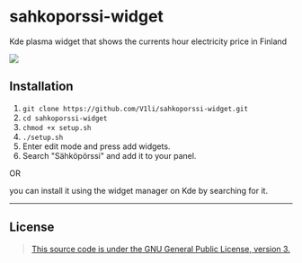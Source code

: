 # sahkoporssi-widget
Kde plasma widget that shows the currents hour electricity price in Finland

![](https://cdn.discordapp.com/attachments/898172744754167850/1146808937258176563/Screenshot_20230831_170759.png)

## Installation
1. `git clone https://github.com/V1li/sahkoporssi-widget.git`
2. `cd sahkoporssi-widget`
3. `chmod +x setup.sh`
4. `./setup.sh`
5. Enter edit mode and press add widgets.
6. Search "Sähköpörssi" and add it to your panel.

OR

you can install it using the widget manager on Kde by searching for it.

-----------------------------
## License
> [This source code is under the GNU General Public License, version 3.](https://www.gnu.org/licenses/gpl-3.0.txt)
